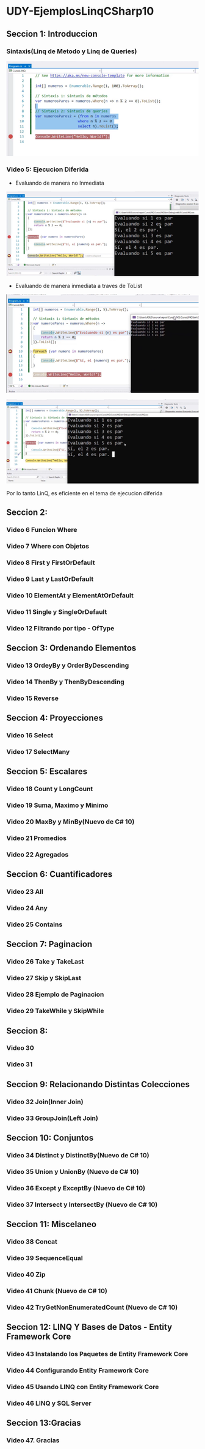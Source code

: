 # UDY-EjemplosLinqCSharp10

## Seccion 1: Introduccion

### Sintaxis(Linq de Metodo y Linq de Queries)

![1716613920618](image/README/1716613920618.png)

### Video 5: Ejecucion Diferida

* Evaluando de manera no Inmediata

![1716614059985](image/README/1716614059985.png)

* Evaluando de manera inmediata a traves de ToList

![1716614177982](image/README/1716614177982.png)

![1716640401172](image/README/1716640401172.png)

Por lo tanto LinQ, es eficiente en el tema de ejecucion diferida

## Seccion 2:
### Video 6 Funcion Where
### Video 7 Where con Objetos
### Video 8 First y FirstOrDefault
### Video 9 Last y LastOrDefault
### Video 10 ElementAt y ElementAtOrDefault
### Video 11 Single y SingleOrDefault
### Video 12 Filtrando por tipo - OfType


## Seccion 3: Ordenando Elementos
### Video 13 OrdeyBy y OrderByDescending
### Video 14 ThenBy y ThenByDescending
### Video 15 Reverse
## Seccion 4: Proyecciones
### Video 16 Select
### Video 17 SelectMany
## Seccion 5: Escalares
### Video 18 Count y LongCount
### Video 19 Suma, Maximo y Minimo
### Video 20 MaxBy y MinBy(Nuevo de C# 10)
### Video 21 Promedios
### Video 22 Agregados
## Seccion 6: Cuantificadores
### Video 23 All
### Video 24 Any
### Video 25 Contains
## Seccion 7: Paginacion
### Video 26 Take y TakeLast
### Video 27 Skip y SkipLast
### Video 28 Ejemplo de Paginacion
### Video 29 TakeWhile y SkipWhile
## Seccion 8:
### Video 30 
### Video 31 
## Seccion 9: Relacionando Distintas Colecciones
### Video 32 Join(Inner Join)
### Video 33 GroupJoin(Left Join)
## Seccion 10: Conjuntos
### Video 34 Distinct y DistinctBy(Nuevo de C# 10)
### Video 35 Union y UnionBy (Nuevo de C# 10)
### Video 36 Except y ExceptBy (Nuevo de C# 10)
### Video 37 Intersect y IntersectBy (Nuevo de C# 10)
## Seccion 11: Miscelaneo
### Video 38 Concat
### Video 39 SequenceEqual
### Video 40 Zip
### Video 41 Chunk (Nuevo de C# 10)
### Video 42 TryGetNonEnumeratedCount (Nuevo de C# 10)
## Seccion 12: LINQ Y Bases de Datos - Entity Framework Core
### Video 43 Instalando los Paquetes de Entity Framework Core
### Video 44 Configurando Entity Framework Core
### Video 45 Usando LINQ con Entity Framework Core
### Video 46 LINQ y SQL Server
## Seccion 13:Gracias
### Video 47. Gracias 